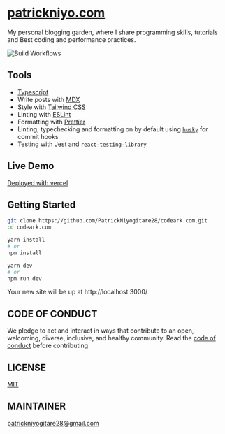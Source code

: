 # [patrickniyo.com](https://patrickniyo.com)

My personal blogging garden, where I share programming skills, tutorials and Best coding and performance practices.

![Build Workflows](https://github.com/PatrickNiyogitare28/codeark.com/actions/workflows/superlinter.yml/badge.svg)

## Tools

- [Typescript](https://www.typescriptlang.org/)
- Write posts with [MDX](https://mdxjs.com/)
- Style with [Tailwind CSS](https://tailwindcss.com/)
- Linting with [ESLint](https://eslint.org/)
- Formatting with [Prettier](https://prettier.io/)
- Linting, typechecking and formatting on by default using [`husky`](https://github.com/typicode/husky) for commit hooks
- Testing with [Jest](https://jestjs.io/) and [`react-testing-library`](https://testing-library.com/docs/react-testing-library/intro)

## Live Demo

[Deployed with vercel](https://codeark-com.vercel.app/)

## Getting Started

```bash
git clone https://github.com/PatrickNiyogitare28/codeark.com.git
cd codeark.com

yarn install
# or
npm install

yarn dev
# or
npm run dev
```

Your new site will be up at http://localhost:3000/

## CODE OF CONDUCT

We pledge to act and interact in ways that contribute to an open, welcoming,
diverse, inclusive, and healthy community. Read the [code of conduct](https://github.com/PatrickNiyogitare28/codeark.com/blob/master/CODE_OF_CONDUCT.md) before contributing

## LICENSE

[MIT](https://github.com/PatrickNiyogitare28/codeark.com/blob/master/LICENSE)

## MAINTAINER

patrickniyogitare28@gmail.com
